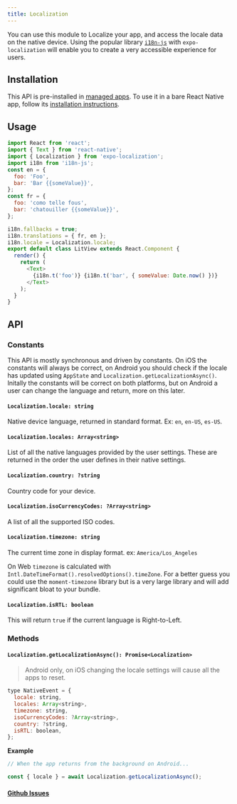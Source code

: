 ```yaml
---
title: Localization
---
```


You can use this module to Localize your app, and access the locale data on the native device.
Using the popular library [`i18n-js`](https://github.com/fnando/i18n-js) with `expo-localization` will enable you to create a very accessible experience for users.

## Installation

This API is pre-installed in [managed apps](). To use it in a bare React Native app, follow its [installation instructions](https://github.com/expo/expo/tree/master/packages/expo-localization).

## Usage

```javascript
import React from 'react';
import { Text } from 'react-native';
import { Localization } from 'expo-localization';
import i18n from 'i18n-js';
const en = {
  foo: 'Foo',
  bar: 'Bar {{someValue}}',
};
const fr = {
  foo: 'como telle fous',
  bar: 'chatouiller {{someValue}}',
};

i18n.fallbacks = true;
i18n.translations = { fr, en };
i18n.locale = Localization.locale;
export default class LitView extends React.Component {
  render() {
    return (
      <Text>
        {i18n.t('foo')} {i18n.t('bar', { someValue: Date.now() })}
      </Text>
    );
  }
}
```

## API

### Constants

This API is mostly synchronous and driven by constants. On iOS the constants will always be correct, on Android you should check if the locale has updated using `AppState` and `Localization.getLocalizationAsync()`. Initally the constants will be correct on both platforms, but on Android a user can change the language and return, more on this later.

#### `Localization.locale: string`

Native device language, returned in standard format. Ex: `en`, `en-US`, `es-US`.

#### `Localization.locales: Array<string>`

List of all the native languages provided by the user settings. These are returned in the order the user defines in their native settings.

#### `Localization.country: ?string`

Country code for your device.

#### `Localization.isoCurrencyCodes: ?Array<string>`

A list of all the supported ISO codes.

#### `Localization.timezone: string`

The current time zone in display format. ex: `America/Los_Angeles`

On Web `timezone` is calculated with `Intl.DateTimeFormat().resolvedOptions().timeZone`. For a better guess you could use the `moment-timezone` library but is a very large library and will add significant bloat to your bundle.

#### `Localization.isRTL: boolean`

This will return `true` if the current language is Right-to-Left.

### Methods

#### `Localization.getLocalizationAsync(): Promise<Localization>`

> Android only, on iOS changing the locale settings will cause all the apps to reset.

```js
type NativeEvent = {
  locale: string,
  locales: Array<string>,
  timezone: string,
  isoCurrencyCodes: ?Array<string>,
  country: ?string,
  isRTL: boolean,
};
```

**Example**

```js
// When the app returns from the background on Android...

const { locale } = await Localization.getLocalizationAsync();
```

#### [Github Issues](https://github.com/expo/expo/labels/Localization)
